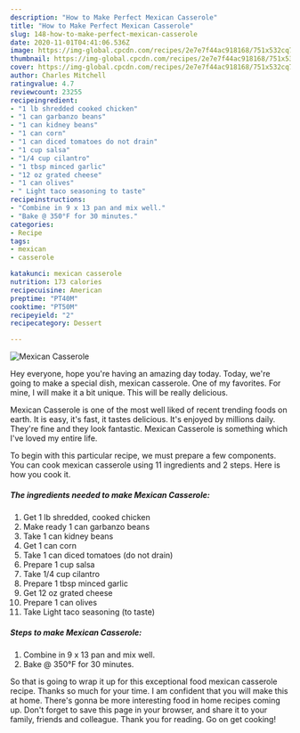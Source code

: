 ```yaml
---
description: "How to Make Perfect Mexican Casserole"
title: "How to Make Perfect Mexican Casserole"
slug: 148-how-to-make-perfect-mexican-casserole
date: 2020-11-01T04:41:06.536Z
image: https://img-global.cpcdn.com/recipes/2e7e7f44ac918168/751x532cq70/mexican-casserole-recipe-main-photo.jpg
thumbnail: https://img-global.cpcdn.com/recipes/2e7e7f44ac918168/751x532cq70/mexican-casserole-recipe-main-photo.jpg
cover: https://img-global.cpcdn.com/recipes/2e7e7f44ac918168/751x532cq70/mexican-casserole-recipe-main-photo.jpg
author: Charles Mitchell
ratingvalue: 4.7
reviewcount: 23255
recipeingredient:
- "1 lb shredded cooked chicken"
- "1 can garbanzo beans"
- "1 can kidney beans"
- "1 can corn"
- "1 can diced tomatoes do not drain"
- "1 cup salsa"
- "1/4 cup cilantro"
- "1 tbsp minced garlic"
- "12 oz grated cheese"
- "1 can olives"
- " Light taco seasoning to taste"
recipeinstructions:
- "Combine in 9 x 13 pan and mix well."
- "Bake @ 350°F for 30 minutes."
categories:
- Recipe
tags:
- mexican
- casserole

katakunci: mexican casserole 
nutrition: 173 calories
recipecuisine: American
preptime: "PT40M"
cooktime: "PT50M"
recipeyield: "2"
recipecategory: Dessert

---
```



![Mexican Casserole](https://img-global.cpcdn.com/recipes/2e7e7f44ac918168/751x532cq70/mexican-casserole-recipe-main-photo.jpg)

Hey everyone, hope you're having an amazing day today. Today, we're going to make a special dish, mexican casserole. One of my favorites. For mine, I will make it a bit unique. This will be really delicious.



Mexican Casserole is one of the most well liked of recent trending foods on earth. It is easy, it's fast, it tastes delicious. It's enjoyed by millions daily. They're fine and they look fantastic. Mexican Casserole is something which I've loved my entire life.


To begin with this particular recipe, we must prepare a few components. You can cook mexican casserole using 11 ingredients and 2 steps. Here is how you cook it.

<!--inarticleads1-->

##### The ingredients needed to make Mexican Casserole:

1. Get 1 lb shredded, cooked chicken
1. Make ready 1 can garbanzo beans
1. Take 1 can kidney beans
1. Get 1 can corn
1. Take 1 can diced tomatoes (do not drain)
1. Prepare 1 cup salsa
1. Take 1/4 cup cilantro
1. Prepare 1 tbsp minced garlic
1. Get 12 oz grated cheese
1. Prepare 1 can olives
1. Take  Light taco seasoning (to taste)




<!--inarticleads2-->

##### Steps to make Mexican Casserole:

1. Combine in 9 x 13 pan and mix well.
1. Bake @ 350°F for 30 minutes.




So that is going to wrap it up for this exceptional food mexican casserole recipe. Thanks so much for your time. I am confident that you will make this at home. There's gonna be more interesting food in home recipes coming up. Don't forget to save this page in your browser, and share it to your family, friends and colleague. Thank you for reading. Go on get cooking!

